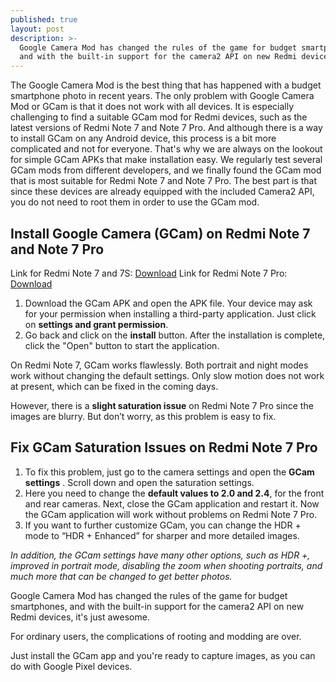 ```yaml
---
published: true
layout: post
description: >-
  Google Camera Mod has changed the rules of the game for budget smartphones,
  and with the built-in support for the camera2 API on new Redmi devices.
---
```

The Google Camera Mod is the best thing that has happened with a budget smartphone photo in recent years.
The only problem with Google Camera Mod or GCam is that it does not work with all devices. It is especially challenging to find a suitable GCam mod for Redmi devices, such as the latest versions of Redmi Note 7 and Note 7 Pro.
And although there is a way to install GCam on any Android device, this process is a bit more complicated and not for everyone. That's why we are always on the lookout for simple GCam APKs that make installation easy.
We regularly test several GCam mods from different developers, and we finally found the GCam mod that is most suitable for Redmi Note 7 and Note 7 Pro.
The best part is that since these devices are already equipped with the included Camera2 API, you do not need to root them in order to use the GCam mod.

## Install Google Camera (GCam) on Redmi Note 7 and Note 7 Pro

Link for Redmi Note 7 and 7S: [Download](https://f.celsoazevedo.com/file/cfiles/gcm1/MGC_6.2.030_RN7_V1a_FINAL.apk)
Link for Redmi Note 7 Pro: [Download](https://f.celsoazevedo.com/file/cfiles/gcm1/MGC_6_1_021_xcam6_beta5.apk)

1. Download the GCam APK and open the APK file. Your device may ask for your permission when installing a third-party application. Just click on **settings and grant permission**.
2. Go back and click on the **install** button. After the installation is complete, click the "Open" button to start the application.

On Redmi Note 7, GCam works flawlessly. Both portrait and night modes work without changing the default settings. Only slow motion does not work at present, which can be fixed in the coming days.

However, there is a **slight saturation issue** on Redmi Note 7 Pro since the images are blurry. But don’t worry, as this problem is easy to fix.

## Fix GCam Saturation Issues on Redmi Note 7 Pro

1. To fix this problem, just go to the camera settings and open the **GCam settings** . Scroll down and open the saturation settings.
2. Here you need to change the **default values to 2.0 and 2.4**, for the front and rear cameras. Next, close the GCam application and restart it. Now the GCam application will work without problems on Redmi Note 7 Pro.
3. If you want to further customize GCam, you can change the HDR + mode to “HDR + Enhanced” for sharper and more detailed images.

_In addition, the GCam settings have many other options, such as HDR +, improved in portrait mode, disabling the zoom when shooting portraits, and much more that can be changed to get better photos._

Google Camera Mod has changed the rules of the game for budget smartphones, and with the built-in support for the camera2 API on new Redmi devices, it's just awesome.

For ordinary users, the complications of rooting and modding are over.

Just install the GCam app and you're ready to capture images, as you can do with Google Pixel devices.

